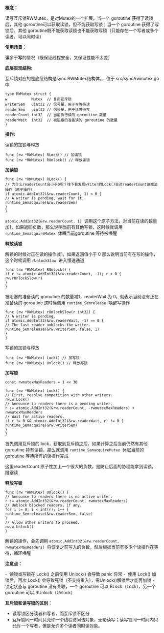 **概念：**

读写互斥锁RWMutex，是对Mutex的一个扩展，当一个 goroutine 获得了读锁后，其他 goroutine可以获取读锁，但不能获取写锁；当一个 goroutine 获得了写锁后，其他 goroutine既不能获取读锁也不能获取写锁（只能存在一个写者或多个读者，可以同时读）

**使用场景：**

**读**多于**写**的情况（既保证线程安全，又保证性能不太差）

**底层实现结构:**

互斥锁对应的是底层结构是sync.RWMutex结构体，，位于 src/sync/rwmutex.go中

```
type RWMutex struct {
w           Mutex  // 复用互斥锁
writerSem   uint32 // 信号量，用于写等待读
readerSem   uint32 // 信号量，用于读等待写
readerCount int32  // 当前执行读的 goroutine 数量
readerWait  int32  // 被阻塞的准备读的 goroutine 的数量
}
```


**操作:**

读锁的加锁与释放

```
func (rw *RWMutex) RLock() // 加读锁
func (rw *RWMutex) RUnlock() // 释放读锁
```

**加读锁**

```
func (rw *RWMutex) RLock() {
// 为什么readerCount会小于0呢？往下看发现writer的Lock()会对readerCount做减法操作（原子操作）
if atomic.AddInt32(&rw.readerCount, 1) < 0 {
// A writer is pending, wait for it.
runtime_Semacquire(&rw.readerSem)
}
}
```

`atomic.AddInt32(&rw.readerCount, 1)`  调用这个原子方法，对当前在读的数量加1，如果返回负数，那么说明当前有其他写锁，这时候就调用 `runtime_SemacquireMutex`  休眠当前goroutine 等待被唤醒

**释放读锁**

解锁的时候对正在读的操作减1，如果返回值小于 0 那么说明当前有在写的操作，这个时候调用 `rUnlockSlow`  进入慢速通道

```
func (rw *RWMutex) RUnlock() {
if r := atomic.AddInt32(&rw.readerCount, -1); r < 0 {
rw.rUnlockSlow(r)
}
}
```

被阻塞的准备读的 goroutine 的数量减1，readerWait 为 0，就表示当前没有正在准备读的 goroutine 这时候调用 `runtime_Semrelease`  唤醒写操作

```
func (rw *RWMutex) rUnlockSlow(r int32) {
// A writer is pending.
if atomic.AddInt32(&rw.readerWait, -1) == 0 {
// The last reader unblocks the writer.
runtime_Semrelease(&rw.writerSem, false, 1)
}
}

```

写锁的加锁与释放

```
func (rw *RWMutex) Lock() // 加写锁
func (rw *RWMutex) Unlock() // 释放写锁
```

**加写锁**

```
const rwmutexMaxReaders = 1 << 30

func (rw *RWMutex) Lock() {
// First, resolve competition with other writers.
rw.w.Lock()
// Announce to readers there is a pending writer.
r := atomic.AddInt32(&rw.readerCount, -rwmutexMaxReaders) + rwmutexMaxReaders
// Wait for active readers.
if r != 0 && atomic.AddInt32(&rw.readerWait, r) != 0 {
runtime_Semacquire(&rw.writerSem)
}
}
```

首先调用互斥锁的 lock，获取到互斥锁之后，如果计算之后当前仍然有其他 goroutine 持有读锁，那么就调用 `runtime_SemacquireMutex`  休眠当前的 goroutine 等待所有的读操作完成

这里readerCount 原子性加上一个很大的负数，是防止后面的协程能拿到读锁，阻塞读

**释放写锁**

```
func (rw *RWMutex) Unlock() {
// Announce to readers there is no active writer.
r := atomic.AddInt32(&rw.readerCount, rwmutexMaxReaders)
// Unblock blocked readers, if any.
for i := 0; i < int(r); i++ {
runtime_Semrelease(&rw.readerSem, false)
}
// Allow other writers to proceed.
rw.w.Unlock()
}
```

解锁的操作，会先调用 `atomic.AddInt32(&rw.readerCount, rwmutexMaxReaders)`  将恢复之前写入的负数，然后根据当前有多少个读操作在等待，循环唤醒

**注意点：**

-  读锁或写锁在 Lock() 之前使用 Unlock() 会导致 panic 异常
-  使用 Lock() 加锁后，再次 Lock() 会导致死锁（不支持重入），需Unlock()解锁后才能再加锁
-  锁定状态与 goroutine 没有关联，一个 goroutine 可以 RLock（Lock），另一个 goroutine 可以 RUnlock（Unlock）

**互斥锁和读写锁的区别：**

- 读写锁区分读者和写者，而互斥锁不区分
- 互斥锁同一时间只允许一个线程访问该对象，无论读写；读写锁同一时间内只允许一个写者，但是允许多个读者同时读对象。